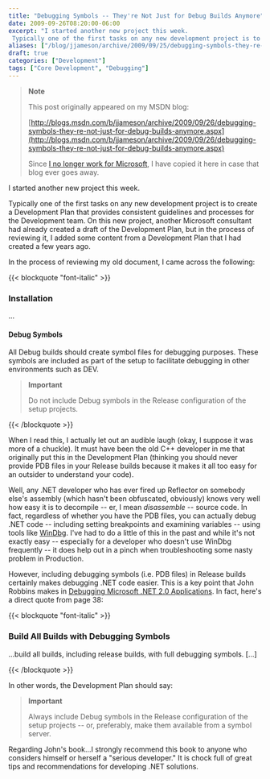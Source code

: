 ```yaml
---
title: "Debugging Symbols -- They're Not Just for Debug Builds Anymore"
date: 2009-09-26T08:20:00-06:00
excerpt: "I started another new project this week. 
 Typically one of the first tasks on any new development project is to create a Development Plan that provides consistent guidelines and processes for the Development team. On this new project, another Microsoft..."
aliases: ["/blog/jjameson/archive/2009/09/25/debugging-symbols-they-re-not-just-for-debug-builds-anymore.aspx", "/blog/jjameson/archive/2009/09/26/debugging-symbols-they-re-not-just-for-debug-builds-anymore.aspx"]
draft: true
categories: ["Development"]
tags: ["Core Development", "Debugging"]
---
```


> **Note**
>
> This post originally appeared on my MSDN blog:
>
> [http://blogs.msdn.com/b/jjameson/archive/2009/09/26/debugging-symbols-they-re-not-just-for-debug-builds-anymore.aspx](http://blogs.msdn.com/b/jjameson/archive/2009/09/26/debugging-symbols-they-re-not-just-for-debug-builds-anymore.aspx)
>
> Since [I no longer work for Microsoft](/blog/jjameson/2011/09/02/last-day-with-microsoft), I have copied it here in case that blog ever goes away.

I started another new project this week.

Typically one of the first tasks on any new development project is to create a Development Plan that provides consistent guidelines and processes for the Development team. On this new project, another Microsoft consultant had already created a draft of the Development Plan, but in the process of reviewing it, I added some content from a Development Plan that I had created a few years ago.

In the process of reviewing my old document, I came across the following:

{{< blockquote "font-italic" >}}

### Installation

...

#### Debug Symbols

All Debug builds should create symbol files for debugging purposes. These symbols are included as part of the setup to facilitate debugging in other environments such as DEV.

> **Important**
>
> Do not include Debug symbols in the Release configuration of the setup projects.

{{< /blockquote >}}

When I read this, I actually let out an audible laugh (okay, I suppose it was more of a chuckle). It must have been the old C++ developer in me that originally put this in the Development Plan (thinking you should never provide PDB files in your Release builds because it makes it all too easy for an outsider to understand your code).

Well, any .NET developer who has ever fired up Reflector on somebody else's assembly (which hasn't been obfuscated, obviously) knows very well how easy it is to decompile -- er, I mean *disassemble* -- source code. In fact, regardless of whether you have the PDB files, you can actually debug .NET code -- including setting breakpoints and examining variables -- using tools like [WinDbg](http://www.microsoft.com/whdc/devtools/debugging/default.mspx). I've had to do a little of this in the past and while it's not exactly easy -- especially for a developer who doesn't use WinDbg frequently -- it does help out in a pinch when troubleshooting some nasty problem in Production.

However, including debugging symbols (i.e. PDB files) in Release builds certainly makes debugging .NET code easier. This is a key point that John Robbins makes in [Debugging Microsoft .NET 2.0 Applications](http://amzn.com/0735622027). In fact, here's a direct quote from page 38:

{{< blockquote "font-italic" >}}

### Build All Builds with Debugging Symbols

...build all builds, including release builds, with full debugging symbols. [...]

{{< /blockquote >}}

In other words, the Development Plan should say:

> **Important**
>
> Always include Debug symbols in the Release configuration of the setup projects -- or, preferably, make them available from a symbol server.

Regarding John's book...I strongly recommend this book to anyone who considers himself or herself a "serious developer." It is chock full of great tips and recommendations for developing .NET solutions.

